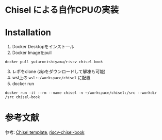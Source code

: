 Chisel による自作CPUの実装
=======================
# Installation
1. Docker Desktopをインスト―ル
2. Docker Imageをpull
```docker
docker pull yutaronishiyama/riscv-chisel-book
```
3. レポをclone (zipをダウンロードして解凍も可能)
4. wsl上の `wsl:~/workspace/chisel` に配置
5. docker run　
```docker
docker run -it --rm --name chisel -v ~/workspace/chisel:/src --workdir /src chisel-book
```

# 参考文献
参考: [Chisel template](https://github.com/freechipsproject/chisel-template), [riscv-chisel-book](https://github.com/chadyuu/riscv-chisel-book)
